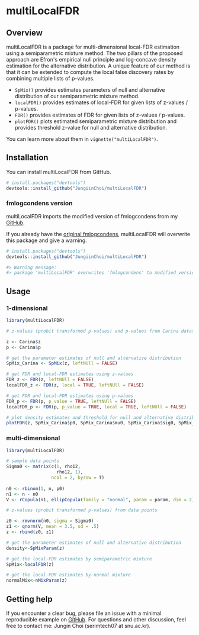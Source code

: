 
# multiLocalFDR 


## Overview

multiLocalFDR is a package for multi-dimensional local-FDR estimation using a semiparametric mixture method.
The two pillars of the proposed approach are Efron's empirical null principle and log-concave density estimation for the alternative distribution. A unique feature of our method is that it can be extended to compute the local false discovery rates by combining multiple lists of p-values.

  - `SpMix()` provides estimates parameters of null and alternative distribution of our semiparametric mixture method.
  - `localFDR()` provides estimates of local-FDR for given lists of z-values / p-values.
  - `FDR()` provides estimates of FDR for given lists of z-values / p-values.
  - `plotFDR()` plots estimated semiparametric mixture distribution and provides threshold z-value for null and alternative distribution.

You can learn more about them in
`vignette("multiLocalFDR")`. 

## Installation

You can install multiLocalFDR from GitHub.

``` r
# install.packages("devtools")
devtools::install_github("JungiinChoi/multiLocalFDR")
```

### fmlogcondens version

multiLocalFDR imports the modified version of fmlogcondens from my [GitHub](https://github.com/JungiinChoi/fmlogcondens).

If you already have the [original fmlogcondens](https://github.com/FabianRathke/fmlogcondens), multiLocalFDR will overwrite this package and give a warning. 

``` r
# install.packages("devtools")
devtools::install_github("JungiinChoi/multiLocalFDR")

#> Warning message:
#> package 'multiLocalFDR' overwrites 'fmlogcondens' to modified version.
```

## Usage

### 1-dimensional 


``` r
library(multiLocalFDR)

# z-values (probit transformed p-values) and p-values from Carina dataset

z <- Carina$z
p <- Carina$p

# get the parameter estimates of null and alternative distribution
SpMix_Carina <- SpMix(z, leftNUll = FALSE)

# get FDR and local-FDR estimates using z-values
FDR_z <- FDR(z, leftNUll = FALSE)
localFDR_z <- FDR(z, local = TRUE, leftNUll = FALSE)

# get FDR and local-FDR estimates using p-values
FDR_p <- FDR(p, p_value = TRUE, leftNUll = FALSE)
localFDR_p <- FDR(p, p_value = TRUE, local = TRUE, leftNUll = FALSE)

# plot density estimates and threshold for null and alternative distribution
plotFDR(z, SpMix_Carina$p0, SpMix_Carina$mu0, SpMix_Carina$sig0, SpMix_Carina$f1, SpMix_Carina$localFDR, leftNUll = FALSE)
```

### multi-dimensional

``` r
library(multiLocalFDR)

# sample data points
Sigma0 <- matrix(c(1, rho12, 
                   rho12, 1), 
                 ncol = 2, byrow = T)
                   
n0 <- rbinom(1, n, p0)
n1 <- n - n0
V <- rCopula(n1, ellipCopula(family = "normal", param = param, dim = 2))

# z-values (probit transformed p-values) from data points

z0 <- rmvnorm(n0, sigma = Sigma0)
z1 <- qnorm(V, mean = 3.5, sd = .5)
z <- rbind(z0, z1)

# get the parameter estimates of null and alternative distribution
density<-SpMixParam(z)

# get the local-FDR estimates by semiparametric mixture
SpMix<-localFDR(z)

# get the local-FDR estimates by normal mixture
normalMix<-nMixParam(z)
```

## Getting help

If you encounter a clear bug, please file an issue with a minimal
reproducible example on
[GitHub](https://github.com/JungiinChoi/multiLocalFDR/issues). For questions and
other discussion, feel free to contact me: Jungin Choi (serimtech07 at snu.ac.kr).

